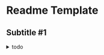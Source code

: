 # Readme Template

## Subtitle #1

<details><summary> todo </summary>

## a.1)
- [ ] 
- [ ] 

## a.2)
- [ ] 
- [ ] 


## a.3)
- [ ] 
- [ ] 

</details>
